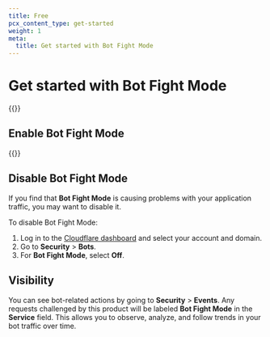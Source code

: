 ```yaml
---
title: Free
pcx_content_type: get-started
weight: 1
meta:
  title: Get started with Bot Fight Mode
---
```


# Get started with Bot Fight Mode

{{<render file="_bot-fight-mode-definition">}}

## Enable Bot Fight Mode

{{<render file="_bot-fight-mode-enable">}}

## Disable Bot Fight Mode

If you find that **Bot Fight Mode** is causing problems with your application traffic, you may want to disable it.

To disable Bot Fight Mode:

1. Log in to the [Cloudflare dashboard](https://dash.cloudflare.com/login) and select your account and domain.
2. Go to **Security** > **Bots**.
3. For **Bot Fight Mode**, select **Off**.

## Visibility

You can see bot-related actions by going to **Security** > **Events**. Any requests challenged by this product will be labeled **Bot Fight Mode** in the **Service** field. This allows you to observe, analyze, and follow trends in your bot traffic over time.
